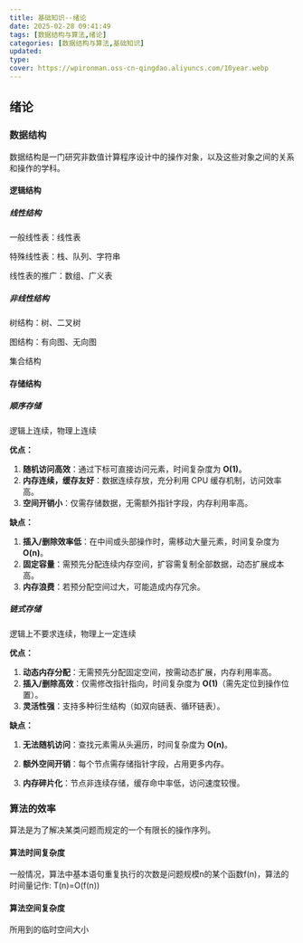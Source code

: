 ```yaml
---
title: 基础知识--绪论
date: 2025-02-28 09:41:49
tags: [数据结构与算法,绪论]
categories: [数据结构与算法,基础知识]
updated: 
type: 
cover: https://wpironman.oss-cn-qingdao.aliyuncs.com/10year.webp
---
```


## 绪论

### 数据结构

数据结构是一门研究非数值计算程序设计中的操作对象，以及这些对象之间的关系和操作的学科。

#### 逻辑结构

##### 线性结构

一般线性表：线性表

特殊线性表：栈、队列、字符串

线性表的推广：数组、广义表

##### 非线性结构

树结构：树、二叉树

图结构：有向图、无向图

集合结构

#### 存储结构

##### 顺序存储

逻辑上连续，物理上连续

**优点：**

1. **随机访问高效**：通过下标可直接访问元素，时间复杂度为 **O(1)**。
2. **内存连续，缓存友好**：数据连续存放，充分利用 CPU 缓存机制，访问效率高。
3. **空间开销小**：仅需存储数据，无需额外指针字段，内存利用率高。

**缺点：**

1. **插入/删除效率低**：在中间或头部操作时，需移动大量元素，时间复杂度为 **O(n)**。
2. **固定容量**：需预先分配连续内存空间，扩容需复制全部数据，动态扩展成本高。
3. **内存浪费**：若预分配空间过大，可能造成内存冗余。

##### 链式存储

逻辑上不要求连续，物理上⼀定连续

**优点：**

1. **动态内存分配**：无需预先分配固定空间，按需动态扩展，内存利用率高。
2. **插入/删除高效**：仅需修改指针指向，时间复杂度为 **O(1)**（需先定位到操作位置）。
3. **灵活性强**：支持多种衍生结构（如双向链表、循环链表）。

**缺点：**

1. **无法随机访问**：查找元素需从头遍历，时间复杂度为 **O(n)**。

2. **额外空间开销**：每个节点需存储指针字段，占用更多内存。

3. **内存碎片化**：节点非连续存储，缓存命中率低，访问速度较慢。

### 算法的效率

算法是为了解决某类问题而规定的一个有限长的操作序列。

#### 算法时间复杂度

一般情况，算法中基本语句重复执行的次数是问题规模n的某个函数f(n)，算法的时间量记作: T(n)=O(f(n))

#### 算法空间复杂度

所⽤到的临时空间⼤⼩



